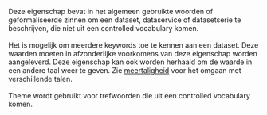 Deze eigenschap bevat in het algemeen gebruikte woorden of geformaliseerde zinnen om een dataset, dataservice of datasetserie te beschrijven, die niet uit een controlled vocabulary komen.
<br/>
<br/>
Het is mogelijk om meerdere keywords toe te kennen aan een dataset. Deze waarden moeten in afzonderlijke voorkomens van deze eigenschap worden aangeleverd.
Deze eigenschap kan ook worden herhaald om de waarde in een andere taal weer te geven. Zie <a href='https://docs.geostandaarden.nl/dcat/dcat-ap-nl30/#10B7B8F1' target='_blank'>meertaligheid</a> voor het omgaan met verschillende talen.
<br/>
<br/>
Theme wordt gebruikt voor trefwoorden die uit een controlled vocabulary komen.
